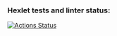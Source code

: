 ### Hexlet tests and linter status:
[![Actions Status](https://github.com/Egorov-Andrey/python-project-49/actions/workflows/hexlet-check.yml/badge.svg)](https://github.com/Egorov-Andrey/python-project-49/actions)